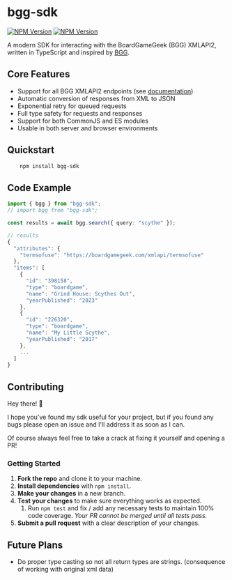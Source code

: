 # bgg-sdk

[![NPM Version](https://img.shields.io/npm/v/bgg-sdk?&logo=npm)](https://www.npmjs.com/package/bgg-sdk)
[![NPM Version](https://img.shields.io/badge/coverage-100%25-green)](https://github.com/ColCross/bgg-sdk/tree/main/tests)

A modern SDK for interacting with the BoardGameGeek (BGG) XMLAPI2, written in TypeScript and inspired by [BGG](https://www.npmjs.com/package/bgg).

## Core Features

- Support for all BGG XMLAPI2 endpoints (see [documentation](https://boardgamegeek.com/wiki/page/BGG_XML_API2))
- Automatic conversion of responses from XML to JSON
- Exponential retry for queued requests
- Full type safety for requests and responses
- Support for both CommonJS and ES modules
- Usable in both server and browser environments

## Quickstart

```bash
    npm install bgg-sdk
```

## Code Example

```typescript
import { bgg } from "bgg-sdk";
// import bgg from "bgg-sdk";

const results = await bgg.search({ query: "scythe" });

// results
{
  "attributes": {
    "termsofuse": "https://boardgamegeek.com/xmlapi/termsofuse"
  },
  "items": [
    {
      "id": "398158",
      "type": "boardgame",
      "name": "Grind House: Scythes Out",
      "yearPublished": "2023"
    },
    {
      "id": "226320",
      "type": "boardgame",
      "name": "My Little Scythe",
      "yearPublished": "2017"
    },
    ...
  ]
}
```

## Contributing

Hey there! 👋

I hope you've found my sdk useful for your project, but if you found any bugs please open an issue and I'll address it as soon as I can.

Of course always feel free to take a crack at fixing it yourself and opening a PR!

### Getting Started

1. **Fork the repo** and clone it to your machine.
2. **Install dependencies** with `npm install`.
3. **Make your changes** in a new branch.
4. **Test your changes** to make sure everything works as expected.
   1. Run `npm test` and fix / add any necessary tests to maintain 100% code coverage. _Your PR cannot be merged until all tests pass._
5. **Submit a pull request** with a clear description of your changes.

## Future Plans

- Do proper type casting so not all return types are strings. (consequence of working with original xml data)
